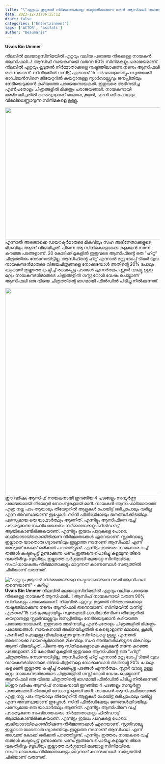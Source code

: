 ```yaml
---
title: "\"ഏറ്റവും കൂടുതൽ നിർമ്മാതാക്കളെ നഷ്ടത്തിലാക്കുന്ന നടൻ ആസിഫലി തന്നെയാണ്\" - കുറിപ്പ്"
date: 2023-12-31T06:25:12
draft: false
categories: ["Entertainment"]
tags: ['ACTOR', 'asifali']
author: "Beaumaris"
---
```


<strong>Uvais Bin Ummer </strong>

നിലവിൽ മലയാളസിനിമയിൽ ഏറ്റവും വലിയ പരാജയ നിരക്കുള്ള നായകൻ ആസിഫലി...! ആസിഫ് നായകനായി വരുന്ന 90% സിനിമകളും പരാജയമാണ്. നിലവിൽ ഏറ്റവും കൂടുതൽ നിർമ്മാതാക്കളെ നഷ്ടത്തിലാക്കുന്ന നടനും ആസിഫലി തന്നെയാണ്. സിനിമയിൽ വന്നിട്ട് ഏതാണ്ട് 15 വർഷങ്ങളായിട്ടും സ്വന്തമായി ഓഡിയൻസിനെ തീയേറ്ററിൽ കയറ്റാനുള്ള സ്റ്റാർവാല്ല്യുവും ജനപ്രീതിയും നേടിയെടുക്കാൻ കഴിയാത്ത പരാജയനായകൻ. ഇതുവരെ അഭിനയിച്ച എൺപതോളം ചിത്രങ്ങളിൽ മിക്കതും പരാജയങ്ങൾ. നായകനായി അഭിനയിച്ചതിൽ കെട്യൊളാണ് മാലാഖ, കൂമൻ, ഹണി ബീ പോലുള്ള വിരലിലെണ്ണാവുന്ന സിനിമകളെ ഉള്ളൂ.

<img class="size-full wp-image-436191 aligncenter" src="https://cdn.boolokam.com/articles/2023/12/wwffw-2.jpg" alt="" width="690" height="430" />എന്നാൽ അതൊക്കെ ഡയറക്ടർമാരുടെ മികവിലും സഹ അഭിനേതാക്കളുടെ മികവിലും ആണ് വിജയിച്ചത്. പിന്നെ ആ സിനിമകളൊക്കെ കളക്ഷൻ നന്നേ കുറഞ്ഞ പടങ്ങളാണ്. 20 കോടിക്ക് മുകളിൽ ഇതുവരെ ആസിഫിൻ്റെ ഒരു "ഹിറ്റ്" ചിത്രത്തിനും നേടാനായിട്ടില്ല. ആസിഫിൻ്റെ ഹിറ്റ് എന്നാൽ മറ്റു ടോപ്പ് ടിയർ യുവ നായകനടൻമാരുടെ വിജയചിത്രങ്ങളെ നോക്കുമ്പോൾ അതിൻ്റെ 20% പോലും കളക്ഷൻ ഇല്ലാത്ത കഷ്ടിച്ച് രക്ഷപ്പെട്ട പടങ്ങൾ എന്നർത്ഥം. സ്റ്റാർ വാല്യൂ ഉള്ള മറ്റും നായകനടൻമാരുടെ ചിത്രങ്ങളിൽ ഗസ്റ്റ് റോൾ വേഷം ചെയ്താണ് ആസിഫലി ഒരു വിജയ ചിത്രത്തിന്റെ ഭാഗമായി ഫീൽഡിൽ പിടിച്ചു നിൽക്കുന്നത്.

<img class="size-full wp-image-436193 aligncenter" src="https://cdn.boolokam.com/articles/2023/12/qqddqqdqd.jpg" alt="" width="1200" height="675" />ഈ വർഷം ആസിഫ് നായകനായി ഇറങ്ങിയ 4 പടങ്ങളും സമ്പൂർണ്ണ പരാജയമായി തീയേറ്റർ ബോംബുകളായി മാറി. നായകൻ ആസിഫലിയായാൽ എത്ര നല്ല പടം ആയാലും തീയേറ്ററിൽ ആളുകൾ പോയിട്ട് ഒരീച്ചപോലും വരില്ല എന്ന അവസ്ഥയാണ് ഇപ്പോൾ. സിനി ഫീൽഡിലേയും ജനങ്ങൾക്കിടയിലും പരസ്യമായ ഒരു യാഥാർത്ഥ്യം ആണിത്. എന്നിട്ടും ആസിഫിനെ വച്ച് പടമെടുക്കുന്ന സംവിധായകരും നിർമ്മാതാക്കളും ഫീൽഡൗട്ട് ആയികൊണ്ടിരിക്കുകയാണ്. എന്നിട്ടും ഇയാം പാറ്റകളെ പോലെ ബലിയാടായികൊണ്ടിരിക്കുന്ന നിർമ്മാതാക്കൾ ഏറെയാണ്. സ്റ്റാർവാല്യു ഇല്ലാതെ യാതൊരു ഗ്യാരണ്ടിയും ഇല്ലാത്ത നടനാണ് ആസിഫലി എന്ന് അശ്വന്ത് കോക്ക് ഒരിക്കൽ പറഞ്ഞിട്ടുണ്ട്. എന്നിട്ടും ഇത്തരം നായകരെ വച്ച് തങ്ങൾ കഷ്ടപ്പെട്ട് ഉണ്ടാക്കുന്ന പണം ഇങ്ങനെ പൊടിച്ചു കളയുന്ന തീരെ വകതിരിവും ബുദ്ധിയും ഇല്ലാത്ത വർഗ്ഗമായി മലയാള സിനിമയിലെ സംവിധായകരും നിർമ്മാതാക്കളും മാറുന്നത് കാണുമ്പോൾ സത്യത്തിൽ ചിരിയാണ് വരുന്നത്.


!["ഏറ്റവും കൂടുതൽ നിർമ്മാതാക്കളെ നഷ്ടത്തിലാക്കുന്ന നടൻ ആസിഫലി തന്നെയാണ്" - കുറിപ്പ്](https://cdn.boolokam.com/articles/2023/12/wwffw-2.jpg)**Uvais Bin Ummer** നിലവിൽ മലയാളസിനിമയിൽ ഏറ്റവും വലിയ പരാജയ നിരക്കുള്ള നായകൻ ആസിഫലി...! ആസിഫ് നായകനായി വരുന്ന 90% സിനിമകളും പരാജയമാണ്. നിലവിൽ ഏറ്റവും കൂടുതൽ നിർമ്മാതാക്കളെ നഷ്ടത്തിലാക്കുന്ന നടനും ആസിഫലി തന്നെയാണ്. സിനിമയിൽ വന്നിട്ട് ഏതാണ്ട് 15 വർഷങ്ങളായിട്ടും സ്വന്തമായി ഓഡിയൻസിനെ തീയേറ്ററിൽ കയറ്റാനുള്ള സ്റ്റാർവാല്ല്യുവും ജനപ്രീതിയും നേടിയെടുക്കാൻ കഴിയാത്ത പരാജയനായകൻ. ഇതുവരെ അഭിനയിച്ച എൺപതോളം ചിത്രങ്ങളിൽ മിക്കതും പരാജയങ്ങൾ. നായകനായി അഭിനയിച്ചതിൽ കെട്യൊളാണ് മാലാഖ, കൂമൻ, ഹണി ബീ പോലുള്ള വിരലിലെണ്ണാവുന്ന സിനിമകളെ ഉള്ളൂ. എന്നാൽ അതൊക്കെ ഡയറക്ടർമാരുടെ മികവിലും സഹ അഭിനേതാക്കളുടെ മികവിലും ആണ് വിജയിച്ചത്. പിന്നെ ആ സിനിമകളൊക്കെ കളക്ഷൻ നന്നേ കുറഞ്ഞ പടങ്ങളാണ്. 20 കോടിക്ക് മുകളിൽ ഇതുവരെ ആസിഫിൻ്റെ ഒരു "ഹിറ്റ്" ചിത്രത്തിനും നേടാനായിട്ടില്ല. ആസിഫിൻ്റെ ഹിറ്റ് എന്നാൽ മറ്റു ടോപ്പ് ടിയർ യുവ നായകനടൻമാരുടെ വിജയചിത്രങ്ങളെ നോക്കുമ്പോൾ അതിൻ്റെ 20% പോലും കളക്ഷൻ ഇല്ലാത്ത കഷ്ടിച്ച് രക്ഷപ്പെട്ട പടങ്ങൾ എന്നർത്ഥം. സ്റ്റാർ വാല്യൂ ഉള്ള മറ്റും നായകനടൻമാരുടെ ചിത്രങ്ങളിൽ ഗസ്റ്റ് റോൾ വേഷം ചെയ്താണ് ആസിഫലി ഒരു വിജയ ചിത്രത്തിന്റെ ഭാഗമായി ഫീൽഡിൽ പിടിച്ചു നിൽക്കുന്നത്. ![](https://cdn.boolokam.com/articles/2023/12/qqddqqdqd.jpg)ഈ വർഷം ആസിഫ് നായകനായി ഇറങ്ങിയ 4 പടങ്ങളും സമ്പൂർണ്ണ പരാജയമായി തീയേറ്റർ ബോംബുകളായി മാറി. നായകൻ ആസിഫലിയായാൽ എത്ര നല്ല പടം ആയാലും തീയേറ്ററിൽ ആളുകൾ പോയിട്ട് ഒരീച്ചപോലും വരില്ല എന്ന അവസ്ഥയാണ് ഇപ്പോൾ. സിനി ഫീൽഡിലേയും ജനങ്ങൾക്കിടയിലും പരസ്യമായ ഒരു യാഥാർത്ഥ്യം ആണിത്. എന്നിട്ടും ആസിഫിനെ വച്ച് പടമെടുക്കുന്ന സംവിധായകരും നിർമ്മാതാക്കളും ഫീൽഡൗട്ട് ആയികൊണ്ടിരിക്കുകയാണ്. എന്നിട്ടും ഇയാം പാറ്റകളെ പോലെ ബലിയാടായികൊണ്ടിരിക്കുന്ന നിർമ്മാതാക്കൾ ഏറെയാണ്. സ്റ്റാർവാല്യു ഇല്ലാതെ യാതൊരു ഗ്യാരണ്ടിയും ഇല്ലാത്ത നടനാണ് ആസിഫലി എന്ന് അശ്വന്ത് കോക്ക് ഒരിക്കൽ പറഞ്ഞിട്ടുണ്ട്. എന്നിട്ടും ഇത്തരം നായകരെ വച്ച് തങ്ങൾ കഷ്ടപ്പെട്ട് ഉണ്ടാക്കുന്ന പണം ഇങ്ങനെ പൊടിച്ചു കളയുന്ന തീരെ വകതിരിവും ബുദ്ധിയും ഇല്ലാത്ത വർഗ്ഗമായി മലയാള സിനിമയിലെ സംവിധായകരും നിർമ്മാതാക്കളും മാറുന്നത് കാണുമ്പോൾ സത്യത്തിൽ ചിരിയാണ് വരുന്നത്.
